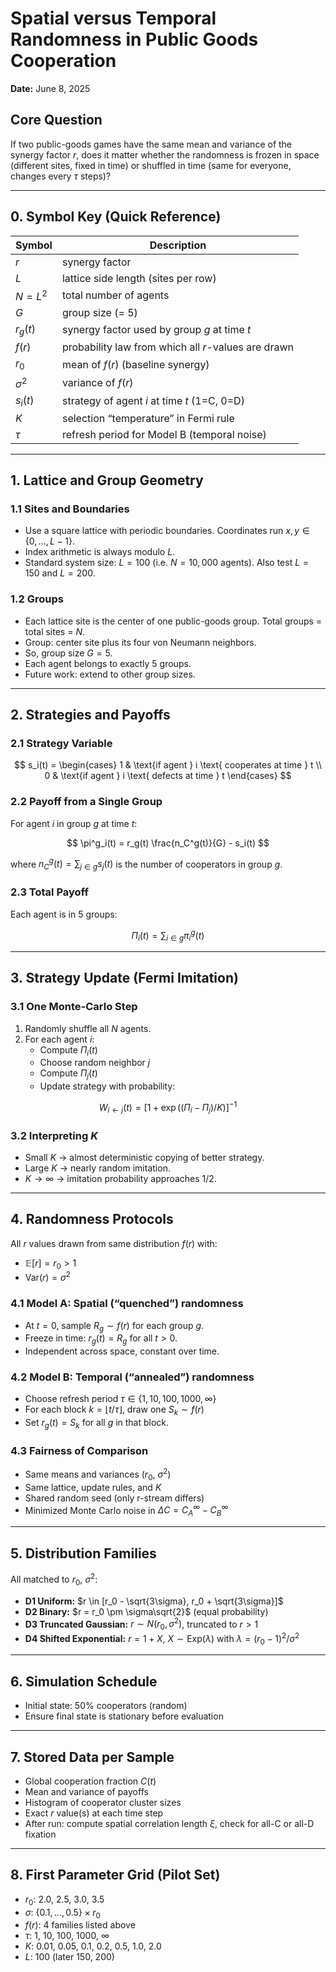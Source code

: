 # Spatial versus Temporal Randomness in Public Goods Cooperation

**Date:** June 8, 2025

## Core Question

If two public-goods games have the same mean and variance of the synergy factor $r$, does it matter whether the randomness is frozen in space (different sites, fixed in time) or shuffled in time (same for everyone, changes every $\tau$ steps)?

---

## 0. Symbol Key (Quick Reference)

| Symbol           | Description                                                  |
|------------------|--------------------------------------------------------------|
| $r$              | synergy factor                                                |
| $L$              | lattice side length (sites per row)                           |
| $N = L^2$        | total number of agents                                        |
| $G$              | group size (= 5)                                              |
| $r_g(t)$         | synergy factor used by group $g$ at time $t$                  |
| $f(r)$           | probability law from which all $r$-values are drawn           |
| $r_0$            | mean of $f(r)$ (baseline synergy)                             |
| $\sigma^2$      | variance of $f(r)$                                            |
| $s_i(t)$         | strategy of agent $i$ at time $t$ (1=C, 0=D)                  |
| $K$              | selection “temperature” in Fermi rule                         |
| $\tau$          | refresh period for Model B (temporal noise)                  |

---

## 1. Lattice and Group Geometry

### 1.1 Sites and Boundaries

- Use a square lattice with periodic boundaries. Coordinates run $x, y \in \{0, \dots, L - 1\}$.
- Index arithmetic is always modulo $L$.
- Standard system size: $L = 100$ (i.e. $N = 10{,}000$ agents). Also test $L = 150$ and $L = 200$.

### 1.2 Groups

- Each lattice site is the center of one public-goods group. Total groups = total sites = $N$.
- Group: center site plus its four von Neumann neighbors.
- So, group size $G = 5$.
- Each agent belongs to exactly 5 groups.
- Future work: extend to other group sizes.

---

## 2. Strategies and Payoffs

### 2.1 Strategy Variable

$$
s_i(t) = 
\begin{cases}
1 & \text{if agent } i \text{ cooperates at time } t \\
0 & \text{if agent } i \text{ defects at time } t
\end{cases}
$$

### 2.2 Payoff from a Single Group

For agent $i$ in group $g$ at time $t$:

$$
\pi^g_i(t) = r_g(t) \frac{n_C^g(t)}{G} - s_i(t)
$$

where $n_C^g(t) = \sum_{j \in g} s_j(t)$ is the number of cooperators in group $g$.

### 2.3 Total Payoff

Each agent is in 5 groups:

$$
\Pi_i(t) = \sum_{i \in g} \pi^g_i(t)
$$

---

## 3. Strategy Update (Fermi Imitation)

### 3.1 One Monte-Carlo Step

1. Randomly shuffle all $N$ agents.
2. For each agent $i$:
   - Compute $\Pi_i(t)$
   - Choose random neighbor $j$
   - Compute $\Pi_j(t)$
   - Update strategy with probability:

$$
W_{i \leftarrow j}(t) = \left[ 1 + \exp((\Pi_i - \Pi_j)/K) \right]^{-1}
$$

### 3.2 Interpreting $K$

- Small $K$ → almost deterministic copying of better strategy.
- Large $K$ → nearly random imitation.
- $K \to \infty$ → imitation probability approaches 1/2.

---

## 4. Randomness Protocols

All $r$ values drawn from same distribution $f(r)$ with:

- $\mathbb{E}[r] = r_0 > 1$
- $\text{Var}(r) = \sigma^2$

### 4.1 Model A: Spatial (“quenched”) randomness

- At $t = 0$, sample $R_g \sim f(r)$ for each group $g$.
- Freeze in time: $r_g(t) = R_g$ for all $t > 0$.
- Independent across space, constant over time.

### 4.2 Model B: Temporal (“annealed”) randomness

- Choose refresh period $\tau \in \{1, 10, 100, 1000, \infty\}$
- For each block $k = \lfloor t/\tau \rfloor$, draw one $S_k \sim f(r)$
- Set $r_g(t) = S_k$ for all $g$ in that block.

### 4.3 Fairness of Comparison

- Same means and variances ($r_0$, $\sigma^2$)
- Same lattice, update rules, and $K$
- Shared random seed (only r-stream differs)
- Minimized Monte Carlo noise in $\Delta C = C_A^\infty - C_B^\infty$

---

## 5. Distribution Families

All matched to $r_0$, $\sigma^2$:

- **D1 Uniform:** $r \in [r_0 - \sqrt{3\sigma}, r_0 + \sqrt{3\sigma}]$
- **D2 Binary:** $r = r_0 \pm \sigma\sqrt{2}$ (equal probability)
- **D3 Truncated Gaussian:** $r \sim N(r_0, \sigma^2)$, truncated to $r > 1$
- **D4 Shifted Exponential:** $r = 1 + X$, $X \sim \text{Exp}(\lambda)$ with $\lambda = (r_0 - 1)^2 / \sigma^2$

---

## 6. Simulation Schedule

- Initial state: 50% cooperators (random)
- Ensure final state is stationary before evaluation

---

## 7. Stored Data per Sample

- Global cooperation fraction $C(t)$
- Mean and variance of payoffs
- Histogram of cooperator cluster sizes
- Exact $r$ value(s) at each time step
- After run: compute spatial correlation length $\xi$, check for all-C or all-D fixation

---

## 8. First Parameter Grid (Pilot Set)

- $r_0$: 2.0, 2.5, 3.0, 3.5  
- $\sigma$: $\{0.1, \dots, 0.5\} \times r_0$  
- $f(r)$: 4 families listed above  
- $\tau$: 1, 10, 100, 1000, $\infty$  
- $K$: 0.01, 0.05, 0.1, 0.2, 0.5, 1.0, 2.0  
- $L$: 100 (later 150, 200)

